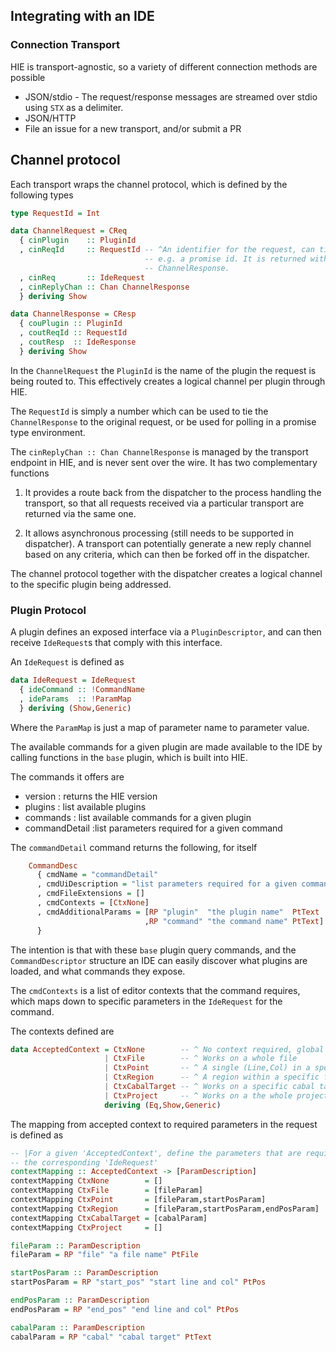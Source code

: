 ## Integrating with an IDE

### Connection Transport

HIE is transport-agnostic, so a variety of different connection methods are possible

* JSON/stdio - The request/response messages are streamed over stdio using `STX` as a delimiter.
* JSON/HTTP
* File an issue for a new transport, and/or submit a PR

## Channel protocol

Each transport wraps the channel protocol, which is defined by the following types

```haskell
type RequestId = Int

data ChannelRequest = CReq
  { cinPlugin    :: PluginId
  , cinReqId     :: RequestId -- ^An identifier for the request, can tie back to
                              -- e.g. a promise id. It is returned with the
                              -- ChannelResponse.
  , cinReq       :: IdeRequest
  , cinReplyChan :: Chan ChannelResponse
  } deriving Show

data ChannelResponse = CResp
  { couPlugin :: PluginId
  , coutReqId :: RequestId
  , coutResp  :: IdeResponse
  } deriving Show
```

In the `ChannelRequest` the `PluginId` is the name of the plugin the request is being routed to. This effectively creates a logical channel per plugin through HIE.

The `RequestId` is simply a number which can be used to tie the `ChannelResponse` to the original request, or be used for polling in a promise type environment.

The `cinReplyChan :: Chan ChannelResponse` is managed by the transport endpoint in HIE, and is never sent over the wire.  It has two complementary functions

1. It provides a route back from the dispatcher to the process handling the transport, so that all requests received via a particular transport are returned via the same one.

2. It allows asynchronous processing (still needs to be supported in dispatcher). A transport can potentially generate a new reply channel based on any criteria, which can then be forked off in the dispatcher.

The channel protocol together with the dispatcher creates a logical channel to the specific plugin being addressed.

### Plugin Protocol

A plugin defines an exposed interface via a `PluginDescriptor`, and can then receive `IdeRequest`s that comply with this interface.

An `IdeRequest` is defined as

```haskell
data IdeRequest = IdeRequest
  { ideCommand :: !CommandName
  , ideParams  :: !ParamMap
  } deriving (Show,Generic)
```

Where the `ParamMap` is just a map of parameter name to parameter value.

The available commands for a given plugin are made available to the IDE by calling functions in the `base` plugin, which is built into HIE.

The commands it offers are

* version : returns the HIE version
* plugins : list available plugins
* commands : list available commands for a given plugin
* commandDetail :list parameters required for a given command

The `commandDetail` command returns the following, for itself

```haskell
    CommandDesc
      { cmdName = "commandDetail"
      , cmdUiDescription = "list parameters required for a given command"
      , cmdFileExtensions = []
      , cmdContexts = [CtxNone]
      , cmdAdditionalParams = [RP "plugin"  "the plugin name"  PtText
                              ,RP "command" "the command name" PtText]
      }
```
The intention is that with these `base` plugin query commands, and the `CommandDescriptor` structure an IDE can easily discover what plugins are loaded, and what commands they expose.

The `cmdContexts` is a list of editor contexts that the command requires, which maps down to specific parameters in the  `IdeRequest` for the command.

The contexts defined are

```haskell
data AcceptedContext = CtxNone        -- ^ No context required, global command
                     | CtxFile        -- ^ Works on a whole file
                     | CtxPoint       -- ^ A single (Line,Col) in a specific file
                     | CtxRegion      -- ^ A region within a specific file
                     | CtxCabalTarget -- ^ Works on a specific cabal target
                     | CtxProject     -- ^ Works on a the whole project
                     deriving (Eq,Show,Generic)
```
The mapping from accepted context to required parameters in the request is defined as

```haskell
-- |For a given 'AcceptedContext', define the parameters that are required in
-- the corresponding 'IdeRequest'
contextMapping :: AcceptedContext -> [ParamDescription]
contextMapping CtxNone        = []
contextMapping CtxFile        = [fileParam]
contextMapping CtxPoint       = [fileParam,startPosParam]
contextMapping CtxRegion      = [fileParam,startPosParam,endPosParam]
contextMapping CtxCabalTarget = [cabalParam]
contextMapping CtxProject     = []

fileParam :: ParamDescription
fileParam = RP "file" "a file name" PtFile

startPosParam :: ParamDescription
startPosParam = RP "start_pos" "start line and col" PtPos

endPosParam :: ParamDescription
endPosParam = RP "end_pos" "end line and col" PtPos

cabalParam :: ParamDescription
cabalParam = RP "cabal" "cabal target" PtText
```


